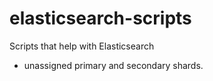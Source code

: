 elasticsearch-scripts
=====================

Scripts that help with Elasticsearch

- unassigned primary and secondary shards.
